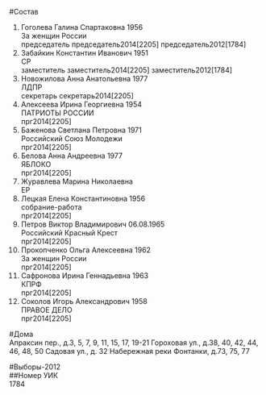 #Состав  
1. Гоголева Галина Спартаковна 1956  
    За женщин России  
    председатель председатель2014[2205] председатель2012[1784]  
2. Забайкин Константин Иванович 1951  
    СР  
    заместитель заместитель2014[2205] заместитель2012[1784]  
3. Новожилова Анна Анатольевна 1977  
    ЛДПР  
    секретарь секретарь2014[2205]  
4. Алексеева Ирина Георгиевна 1954  
    ПАТРИОТЫ РОССИИ  
    прг2014[2205]  
5. Баженова Светлана Петровна 1971  
    Российский Союз Молодежи  
    прг2014[2205]  
6. Белова Анна Андреевна 1977  
    ЯБЛОКО  
    прг2014[2205]  
7. Журавлева Марина Николаевна  
    ЕР  
8. Лецкая Елена Константиновна 1956  
    собрание-работа  
    прг2014[2205]  
9. Петров Виктор Владимирович 06.08.1965  
    Российский Красный Крест  
    прг2014[2205]  
10. Прокопченко Ольга Алексеевна 1962  
    За женщин России  
    прг2014[2205]  
11. Сафронова Ирина Геннадьевна 1963  
    КПРФ  
    прг2014[2205]  
12. Соколов Игорь Александрович 1958  
    ПРАВОЕ ДЕЛО  
    прг2014[2205]  
  
#Дома  
Апраксин пер., д.3, 5, 7, 9, 11, 15, 17, 19-21 Гороховая ул., д.38, 40, 42, 44, 46, 48, 50 Садовая ул., д. 32 Набережная реки Фонтанки, д.73, 75, 77  
  
#Выборы-2012  
##Номер УИК  
1784  
